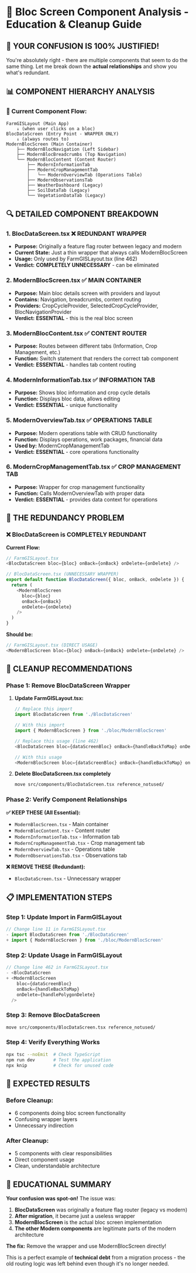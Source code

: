 # 🧩 Bloc Screen Component Analysis - Education & Cleanup Guide

## 🎯 **YOUR CONFUSION IS 100% JUSTIFIED!**

You're absolutely right - there are multiple components that seem to do the same thing. Let me break down the **actual relationships** and show you what's redundant.

## 📊 **COMPONENT HIERARCHY ANALYSIS**

### **🔄 Current Component Flow:**

```
FarmGISLayout (Main App)
    ↓ (when user clicks on a bloc)
BlocDataScreen (Entry Point - WRAPPER ONLY)
    ↓ (always routes to)
ModernBlocScreen (Main Container)
    ├── ModernBlocNavigation (Left Sidebar)
    ├── ModernBlocBreadcrumbs (Top Navigation)
    └── ModernBlocContent (Content Router)
        ├── ModernInformationTab
        ├── ModernCropManagementTab
        │   └── ModernOverviewTab (Operations Table)
        ├── ModernObservationsTab
        ├── WeatherDashboard (Legacy)
        ├── SoilDataTab (Legacy)
        └── VegetationDataTab (Legacy)
```

## 🔍 **DETAILED COMPONENT BREAKDOWN**

### **1. BlocDataScreen.tsx** ❌ **REDUNDANT WRAPPER**
- **Purpose:** Originally a feature flag router between legacy and modern
- **Current State:** Just a thin wrapper that always calls ModernBlocScreen
- **Usage:** Only used by FarmGISLayout.tsx (line 462)
- **Verdict:** **COMPLETELY UNNECESSARY** - can be eliminated

### **2. ModernBlocScreen.tsx** ✅ **MAIN CONTAINER**
- **Purpose:** Main bloc details screen with providers and layout
- **Contains:** Navigation, breadcrumbs, content routing
- **Providers:** CropCycleProvider, SelectedCropCycleProvider, BlocNavigationProvider
- **Verdict:** **ESSENTIAL** - this is the real bloc screen

### **3. ModernBlocContent.tsx** ✅ **CONTENT ROUTER**
- **Purpose:** Routes between different tabs (Information, Crop Management, etc.)
- **Function:** Switch statement that renders the correct tab component
- **Verdict:** **ESSENTIAL** - handles tab content routing

### **4. ModernInformationTab.tsx** ✅ **INFORMATION TAB**
- **Purpose:** Shows bloc information and crop cycle details
- **Function:** Displays bloc data, allows editing
- **Verdict:** **ESSENTIAL** - unique functionality

### **5. ModernOverviewTab.tsx** ✅ **OPERATIONS TABLE**
- **Purpose:** Modern operations table with CRUD functionality
- **Function:** Displays operations, work packages, financial data
- **Used by:** ModernCropManagementTab
- **Verdict:** **ESSENTIAL** - core operations functionality

### **6. ModernCropManagementTab.tsx** ✅ **CROP MANAGEMENT TAB**
- **Purpose:** Wrapper for crop management functionality
- **Function:** Calls ModernOverviewTab with proper data
- **Verdict:** **ESSENTIAL** - provides data context for operations

## 🚨 **THE REDUNDANCY PROBLEM**

### **❌ BlocDataScreen is COMPLETELY REDUNDANT**

**Current Flow:**
```typescript
// FarmGISLayout.tsx
<BlocDataScreen bloc={bloc} onBack={onBack} onDelete={onDelete} />

// BlocDataScreen.tsx (UNNECESSARY WRAPPER)
export default function BlocDataScreen({ bloc, onBack, onDelete }) {
  return (
    <ModernBlocScreen
      bloc={bloc}
      onBack={onBack}
      onDelete={onDelete}
    />
  )
}
```

**Should be:**
```typescript
// FarmGISLayout.tsx (DIRECT USAGE)
<ModernBlocScreen bloc={bloc} onBack={onBack} onDelete={onDelete} />
```

## 🎯 **CLEANUP RECOMMENDATIONS**

### **Phase 1: Remove BlocDataScreen Wrapper**

1. **Update FarmGISLayout.tsx:**
   ```typescript
   // Replace this import
   import BlocDataScreen from './BlocDataScreen'
   
   // With this import
   import { ModernBlocScreen } from './bloc/ModernBlocScreen'
   
   // Replace this usage (line 462)
   <BlocDataScreen bloc={dataScreenBloc} onBack={handleBackToMap} onDelete={handlePolygonDelete} />
   
   // With this usage
   <ModernBlocScreen bloc={dataScreenBloc} onBack={handleBackToMap} onDelete={handlePolygonDelete} />
   ```

2. **Delete BlocDataScreen.tsx completely**
   ```bash
   move src/components/BlocDataScreen.tsx reference_notused/
   ```

### **Phase 2: Verify Component Relationships**

**✅ KEEP THESE (All Essential):**
- `ModernBlocScreen.tsx` - Main container
- `ModernBlocContent.tsx` - Content router  
- `ModernInformationTab.tsx` - Information tab
- `ModernCropManagementTab.tsx` - Crop management tab
- `ModernOverviewTab.tsx` - Operations table
- `ModernObservationsTab.tsx` - Observations tab

**❌ REMOVE THESE (Redundant):**
- `BlocDataScreen.tsx` - Unnecessary wrapper

## 📋 **IMPLEMENTATION STEPS**

### **Step 1: Update Import in FarmGISLayout**
```typescript
// Change line 11 in FarmGISLayout.tsx
- import BlocDataScreen from './BlocDataScreen'
+ import { ModernBlocScreen } from './bloc/ModernBlocScreen'
```

### **Step 2: Update Usage in FarmGISLayout**
```typescript
// Change line 462 in FarmGISLayout.tsx
- <BlocDataScreen
+ <ModernBlocScreen
    bloc={dataScreenBloc}
    onBack={handleBackToMap}
    onDelete={handlePolygonDelete}
  />
```

### **Step 3: Remove BlocDataScreen**
```bash
move src/components/BlocDataScreen.tsx reference_notused/
```

### **Step 4: Verify Everything Works**
```bash
npx tsc --noEmit  # Check TypeScript
npm run dev       # Test the application
npx knip          # Check for unused code
```

## 🎉 **EXPECTED RESULTS**

### **Before Cleanup:**
- 6 components doing bloc screen functionality
- Confusing wrapper layers
- Unnecessary indirection

### **After Cleanup:**
- 5 components with clear responsibilities
- Direct component usage
- Clean, understandable architecture

## 🧠 **EDUCATIONAL SUMMARY**

**Your confusion was spot-on!** The issue was:

1. **BlocDataScreen** was originally a feature flag router (legacy vs modern)
2. **After migration**, it became just a useless wrapper
3. **ModernBlocScreen** is the actual bloc screen implementation
4. **The other Modern components** are legitimate parts of the modern architecture

**The fix:** Remove the wrapper and use ModernBlocScreen directly!

This is a perfect example of **technical debt** from a migration process - the old routing logic was left behind even though it's no longer needed.

